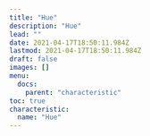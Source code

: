 ```yaml
---
title: "Hue"
description: "Hue"
lead: ""
date: 2021-04-17T18:50:11.984Z
lastmod: 2021-04-17T18:50:11.984Z
draft: false
images: []
menu:
  docs:
    parent: "characteristic"
toc: true
characteristic:
  name: "Hue"
---
```

